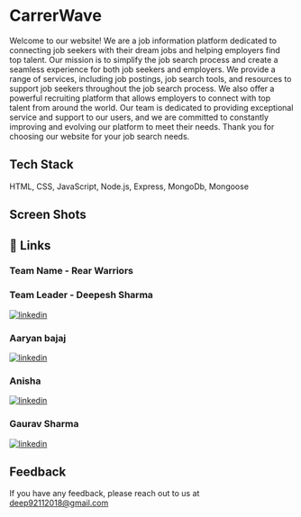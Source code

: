 # CarrerWave 

Welcome to our website! We are a job information platform dedicated to connecting job seekers with their dream jobs and helping employers find top talent. Our mission is to simplify the job search process and create a seamless experience for both job seekers and employers. We provide a range of services, including job postings, job search tools, and resources to support job seekers throughout the job search process. We also offer a powerful recruiting platform that allows employers to connect with top talent from around the world. Our team is dedicated to providing exceptional service and support to our users, and we are committed to constantly improving and evolving our platform to meet their needs. Thank you for choosing our website for your job search needs.

## Tech Stack

HTML, CSS, JavaScript, Node.js, Express, MongoDb, Mongoose

## Screen Shots


## 🔗 Links
### Team Name - Rear Warriors
### Team Leader - Deepesh Sharma 
[![linkedin](https://img.shields.io/badge/linkedin-0A66C2?style=for-the-badge&logo=linkedin&logoColor=white)](https://www.linkedin.com/in/deepeshsharmaofficial/)
### Aaryan bajaj
[![linkedin](https://img.shields.io/badge/linkedin-0A66C2?style=for-the-badge&logo=linkedin&logoColor=white)](https://www.linkedin.com/in/aaryan-bajaj-b388ab205/)
### Anisha
[![linkedin](https://img.shields.io/badge/linkedin-0A66C2?style=for-the-badge&logo=linkedin&logoColor=white)](https://www.linkedin.com/in/anisha-pradhan-35baa3242/)
### Gaurav Sharma
[![linkedin](https://img.shields.io/badge/linkedin-0A66C2?style=for-the-badge&logo=linkedin&logoColor=white)](https://www.linkedin.com/in/gauravsharmatheofficial/)



## Feedback

If you have any feedback, please reach out to us at deep92112018@gmail.com
